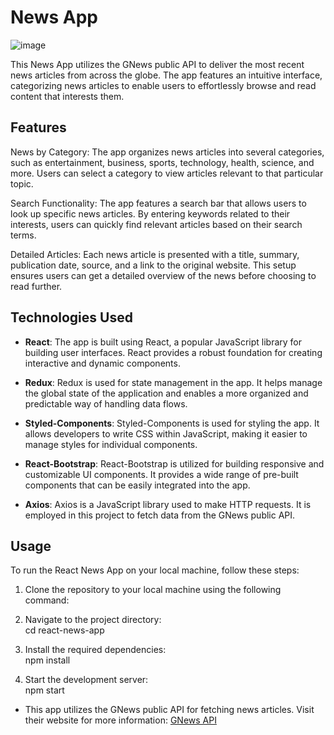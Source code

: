 # News App
![image](https://github.com/omsingh4321/Daily_News/assets/110286904/37fb0e06-745d-4903-9d02-a5abe68a5eab)

This News App utilizes the GNews public API to deliver the most recent news articles from across the globe. The app features an intuitive interface, categorizing news articles to enable users to effortlessly browse and read content that interests them.

## Features
News by Category: The app organizes news articles into several categories, such as entertainment, business, sports, technology, health, science, and more. Users can select a category to view articles relevant to that particular topic.

Search Functionality: The app features a search bar that allows users to look up specific news articles. By entering keywords related to their interests, users can quickly find relevant articles based on their search terms.

Detailed Articles: Each news article is presented with a title, summary, publication date, source, and a link to the original website. This setup ensures users can get a detailed overview of the news before choosing to read further.

## Technologies Used

- **React**: The app is built using React, a popular JavaScript library for building user interfaces. React provides a robust foundation for creating interactive and dynamic components.

- **Redux**: Redux is used for state management in the app. It helps manage the global state of the application and enables a more organized and predictable way of handling data flows.

- **Styled-Components**: Styled-Components is used for styling the app. It allows developers to write CSS within JavaScript, making it easier to manage styles for individual components.

- **React-Bootstrap**: React-Bootstrap is utilized for building responsive and customizable UI components. It provides a wide range of pre-built components that can be easily integrated into the app.

- **Axios**: Axios is a JavaScript library used to make HTTP requests. It is employed in this project to fetch data from the GNews public API.

## Usage

To run the React News App on your local machine, follow these steps:

1. Clone the repository to your local machine using the following command:

2. Navigate to the project directory: <br>
cd react-news-app
3. Install the required dependencies:<br>
npm install
4. Start the development server:<br>
npm start
- This app utilizes the GNews public API for fetching news articles. Visit their website for more information: [GNews API](https://gnews.io/)
